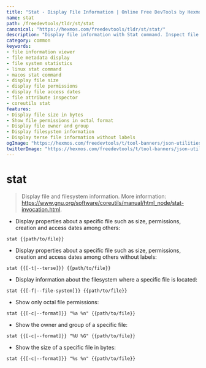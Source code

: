 ```yaml
---
title: "Stat - Display File Information | Online Free DevTools by Hexmos"
name: stat
path: /freedevtools/tldr/st/stat
canonical: "https://hexmos.com/freedevtools/tldr/st/stat/"
description: "Display file information with Stat command. Inspect file size, permissions, and access dates with this powerful utility. Free online tool, no registration required."
category: common
keywords:
- file information viewer
- file metadata display
- file system statistics
- linux stat command
- macos stat command
- display file size
- display file permissions
- display file access dates
- file attribute inspector
- coreutils stat
features:
- Display file size in bytes
- Show file permissions in octal format
- Display file owner and group
- Display filesystem information
- Display terse file information without labels
ogImage: "https://hexmos.com/freedevtools/t/tool-banners/json-utilities-banner.png"
twitterImage: "https://hexmos.com/freedevtools/t/tool-banners/json-utilities-banner.png"
---
```


# stat

> Display file and filesystem information.
> More information: <https://www.gnu.org/software/coreutils/manual/html_node/stat-invocation.html>.

- Display properties about a specific file such as size, permissions, creation and access dates among others:

`stat {{path/to/file}}`

- Display properties about a specific file such as size, permissions, creation and access dates among others without labels:

`stat {{[-t|--terse]}} {{path/to/file}}`

- Display information about the filesystem where a specific file is located:

`stat {{[-f|--file-system]}} {{path/to/file}}`

- Show only octal file permissions:

`stat {{[-c|--format]}} "%a %n" {{path/to/file}}`

- Show the owner and group of a specific file:

`stat {{[-c|--format]}} "%U %G" {{path/to/file}}`

- Show the size of a specific file in bytes:

`stat {{[-c|--format]}} "%s %n" {{path/to/file}}`
